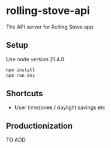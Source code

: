 # rolling-stove-api

The API server for Rolling Stove app

## Setup

Use node version 21.4.0

```bash
npm install
npm run dev
```

## Shortcuts

* User timezones / daylight savings etc

## Productionization

TO ADD